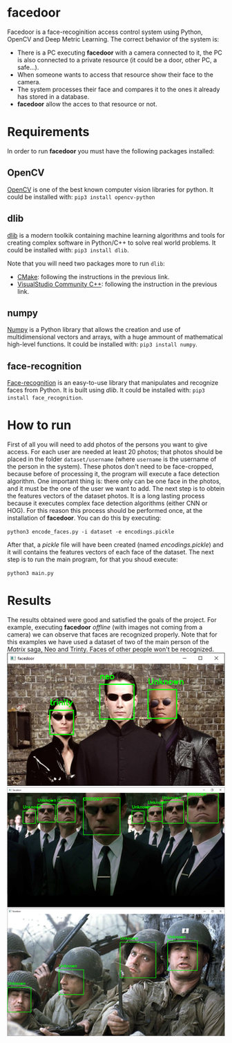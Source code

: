 # facedoor
Facedoor is a face-recoginition access control system using Python, OpenCV and Deep Metric Learning. The correct behavior of the system is: 
- There is a PC executing **facedoor** with a camera connected to it, the PC is also connected to a private resource (it could be a door, other PC, a safe...).
- When someone wants to access that resource show their face to the camera.
- The system processes their face and compares it to the ones it already has stored in a database.
- **facedoor** allow the acces to that resource or not.

# Requirements
In order to run **facedoor** you must have the following packages installed:
## OpenCV
[OpenCV](https://pypi.org/project/opencv-python/) is one of the best known computer vision libraries for python. It could be installed with:
``pip3 install opencv-python``
## dlib
[dlib](http://dlib.net/) is a modern toolkik containing machine learning algorithms and tools for creating complex software in Python/C++ to solve real world problems. It could be installed with: ``pip3 install dlib``.

Note that you will need two packages more to run ``dlib``:
- [CMake](https://cmake.org/install/): following the instructions in the previous link.
- [VisualStudio Community C++](https://visualstudio.microsoft.com/es/thank-you-downloading-visual-studio/?sku=Community&channel=Release&version=VS2022&source=VSFeaturesPage&passive=true&tailored=cplus&cid=2031#cplusplus): following the instruction in the previous link.

## numpy
[Numpy](https://www.google.com/url?sa=t&rct=j&q=&esrc=s&source=web&cd=&cad=rja&uact=8&ved=2ahUKEwilh8fIvfz1AhUjlP0HHeKsBvEQFnoECAcQAQ&url=https%3A%2F%2Fnumpy.org%2F&usg=AOvVaw3L2i9HVc9ZeynETpNrPxO-) is a Python library that allows the creation and use of multidimensional vectors and arrays, with a huge ammount of mathematical high-level functions. It could be installed with: ``pip3 install numpy``.

## face-recognition
[Face-recognition](https://face-recognition.readthedocs.io/en/latest/readme.html) is an easy-to-use library that manipulates and recognize faces from Python. It is built using _dlib_. It could be installed with: ``pip3 install face_recognition``.

# How to run
First of all you will need to add photos of the persons you want to give access. For each user are needed at least 20 photos; that photos should be placed in the folder ``dataset/username`` (where ``username`` is the username of the person in the system). These photos don't need to be face-cropped, because before of processing it, the program will execute a face detection algorithm. One important thing is: there only can be one face in the photos, and it must be the one of the user we want to add. The next step is to obtein the features vectors of the dataset photos. It is a long lasting process because it executes complex face detection algorithms (either CNN or HOG). For this reason this process should be performed once, at the installation of **facedoor**. You can do this by executing:

``python3 encode_faces.py -i dataset -e encodings.pickle``

After that, a *pickle* file will have been created (named _encodings.pickle_) and it will contains the features vectors of each face of the dataset. The next step is to run the main program, for that you shoud execute:

``python3 main.py``

# Results
The results obtained were good and satisfied the goals of the project. For example, executing **facedoor** _offline_ (with images not coming from a camera) we can observe that faces are recognized properly. Note that for this examples we have used a dataset of two of the main person of the _Matrix_ saga, Neo and Trinty. Faces of other people won't be recognized.
![Result 1](https://github.com/jemoncadar/facedoor/blob/main/examples/result2.png?raw=true)
![Result 2](https://github.com/jemoncadar/facedoor/blob/main/examples/result3.png?raw=true)
![Result 3](https://github.com/jemoncadar/facedoor/blob/main/examples/result7.png?raw=true)
